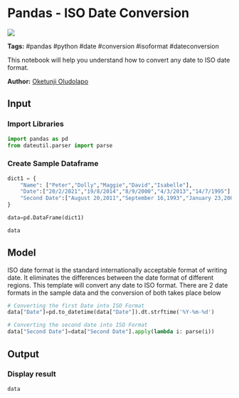 # Pandas - ISO Date Conversion
<a href="https://app.naas.ai/user-redirect/naas/downloader?url=https://raw.githubusercontent.com/jupyter-naas/awesome-notebooks/master/Pandas/Pandas_ISO_Date_Conversion.ipynb" target="_parent"><img src="https://naasai-public.s3.eu-west-3.amazonaws.com/open_in_naas.svg"/></a>

**Tags:** #pandas #python #date #conversion #isoformat #dateconversion

This notebook will help you understand how to convert any date to ISO date format.

**Author:** [Oketunji Oludolapo](https://www.linkedin.com/in/oludolapo-oketunji/)

## Input

### Import Libraries


```python
import pandas as pd
from dateutil.parser import parse
```

### Create Sample Dataframe 


```python
dict1 = {
    "Name": ["Peter","Dolly","Maggie","David","Isabelle"],
    "Date":["20/2/2021","19/8/2014","8/9/2000","4/3/2013","14/7/1995"],
    "Second Date":["August 20,2011","September 16,1993","January 23,2009","October 17,2019","March 4,2021"]
}
```


```python
data=pd.DataFrame(dict1)
```


```python
data
```

## Model
ISO date format is the standard internationally acceptable format of writing date. It eliminates the differences between the date format of different regions. This template will convert any date to ISO format. 
There are 2 date formats in the sample data and the conversion of both takes place below


```python
# Converting the first Date into ISO Format 
data["Date"]=pd.to_datetime(data["Date"]).dt.strftime('%Y-%m-%d')
```


```python
# Converting the second date into ISO Format
data["Second Date"]=data["Second Date"].apply(lambda i: parse(i))
```

## Output

### Display result


```python
data
```
